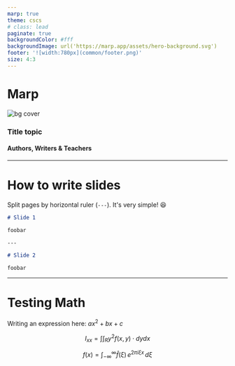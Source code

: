 ```yaml
---
marp: true
theme: cscs
# class: lead
paginate: true
backgroundColor: #fff
backgroundImage: url('https://marp.app/assets/hero-background.svg')
footer: '![width:780px](common/footer.png)'
size: 4:3
---
```


# **Marp**
![bg cover](../slides-support/common/title-bg3.png)
<!-- _paginate: skip  -->
<!-- _class: titlecover -->
<!-- _footer: "" -->

### Title topic

#### Authors, Writers & Teachers

--- 

# How to write slides
Split pages by horizontal ruler (`---`). It's very simple! :satisfied:

```markdown
# Slide 1

foobar

---

# Slide 2

foobar
```

---

# Testing Math

Writing an expression here:  $ax^2+bx+c$

$$ I_{xx}=\int\int_Ry^2f(x,y)\cdot{}dydx $$

$$
f(x) = \int_{-\infty}^\infty
    \hat f(\xi)\,e^{2 \pi i \xi x}
    \,d\xi
$$
